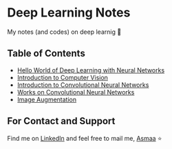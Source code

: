 # Deep Learning Notes
My notes (and codes) on deep learnig :dizzy:

## Table of Contents
* [Hello World of Deep Learning with Neural Networks](https://github.com/asmaamirkhan/DeepLearningNotes/tree/master/0-HelloWorld)
* [Introduction to Computer Vision](https://github.com/asmaamirkhan/DeepLearningNotes/tree/master/1-Intro2ComputerVision)
* [Introduction to Convolutional Neural Networks](https://github.com/asmaamirkhan/DeepLearningNotes/tree/master/2-Intro2CNN)
* [Works on Convolutional Neural Networks](https://github.com/asmaamirkhan/DeepLearningNotes/tree/master/3-CNNWorks)
* [Image Augmentation](https://github.com/asmaamirkhan/DeepLearningNotes/tree/master/4-ImageAugmentation)

## For Contact and Support
Find me on [LinkedIn](https://www.linkedin.com/in/asmaa-mirkhan/) and feel free to mail me, [Asmaa](mailto:asmaamirkhan.am@gmail.com) :star: